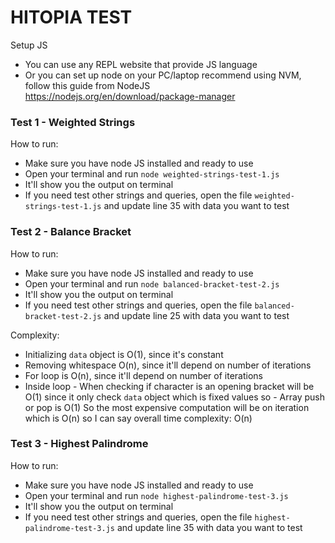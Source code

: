 # HITOPIA TEST

Setup JS

- You can use any REPL website that provide JS language
- Or you can set up node on your PC/laptop recommend using NVM, follow this guide from NodeJS https://nodejs.org/en/download/package-manager

### Test 1 - Weighted Strings

How to run:

- Make sure you have node JS installed and ready to use
- Open your terminal and run `node weighted-strings-test-1.js`
- It'll show you the output on terminal
- If you need test other strings and queries, open the file `weighted-strings-test-1.js` and update line 35 with data you want to test

### Test 2 - Balance Bracket

How to run:

- Make sure you have node JS installed and ready to use
- Open your terminal and run `node balanced-bracket-test-2.js`
- It'll show you the output on terminal
- If you need test other strings and queries, open the file `balanced-bracket-test-2.js` and update line 25 with data you want to test

Complexity:

- Initializing `data` object is O(1), since it's constant
- Removing whitespace O(n), since it'll depend on number of iterations
- For loop is O(n), since it'll depend on number of iterations
- Inside loop - When checking if character is an opening bracket will be O(1) since it only check `data` object which is fixed values so - Array push or pop is O(1)
  So the most expensive computation will be on iteration which is O(n) so I can say overall time complexity: O(n)

### Test 3 - Highest Palindrome

How to run:

- Make sure you have node JS installed and ready to use
- Open your terminal and run `node highest-palindrome-test-3.js`
- It'll show you the output on terminal
- If you need test other strings and queries, open the file `highest-palindrome-test-3.js` and update line 35 with data you want to test

